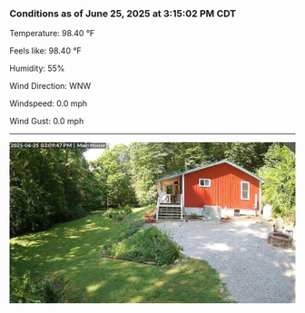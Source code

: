 ### Conditions as of June 25, 2025 at 3:15:02 PM CDT 

Temperature: 98.40 &deg;F

Feels like: 98.40 &deg;F

Humidity: 55%

Wind Direction: WNW

Windspeed: 0.0 mph

Wind Gust: 0.0 mph

---

<img src="./images/latest.jpeg"/>

